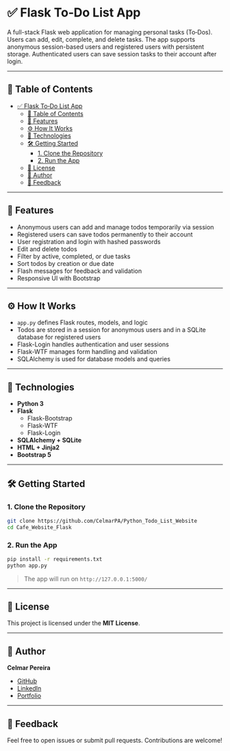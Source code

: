 # ✅ Flask To‑Do List App

A full-stack Flask web application for managing personal tasks (To‑Dos). Users can add, edit, complete, and delete tasks. The app supports anonymous session-based users and registered users with persistent storage. Authenticated users can save session tasks to their account after login.

---

## 📌 Table of Contents

- [✅ Flask To‑Do List App](#-flask-todo-list-app)
  - [📌 Table of Contents](#-table-of-contents)
  - [🚀 Features](#-features)
  - [⚙️ How It Works](#️-how-it-works)
  - [🧰 Technologies](#-technologies)
  - [🛠️ Getting Started](#️-getting-started)
    - [1. Clone the Repository](#1-clone-the-repository)
    - [2. Run the App](#2-run-the-app)
  - [📄 License](#-license)
  - [👤 Author](#-author)
  - [💬 Feedback](#-feedback)

---

## 🚀 Features

- Anonymous users can add and manage todos temporarily via session
- Registered users can save todos permanently to their account
- User registration and login with hashed passwords
- Edit and delete todos
- Filter by active, completed, or due tasks
- Sort todos by creation or due date
- Flash messages for feedback and validation
- Responsive UI with Bootstrap

---

## ⚙️ How It Works

- `app.py` defines Flask routes, models, and logic
- Todos are stored in a session for anonymous users and in a SQLite database for registered users
- Flask-Login handles authentication and user sessions
- Flask-WTF manages form handling and validation
- SQLAlchemy is used for database models and queries

---

## 🧰 Technologies

- **Python 3**
- **Flask**
  - Flask-Bootstrap
  - Flask-WTF
  - Flask-Login
- **SQLAlchemy + SQLite**
- **HTML + Jinja2**
- **Bootstrap 5**

---

## 🛠️ Getting Started

### 1. Clone the Repository

```bash
git clone https://github.com/CelmarPA/Python_Todo_List_Website
cd Cafe_Website_Flask
```

### 2. Run the App

```bash
pip install -r requirements.txt
python app.py
```

> The app will run on `http://127.0.0.1:5000/`

---

## 📄 License

This project is licensed under the **MIT License**.

---

## 👤 Author

**Celmar Pereira**

- [GitHub](https://github.com/CelmarPA)
- [LinkedIn](https://linkedin.com/in/celmar-pereira-de-andrade-039830181)
- [Portfolio](https://yourportfolio.com)

---

## 💬 Feedback

Feel free to open issues or submit pull requests. Contributions are welcome!
